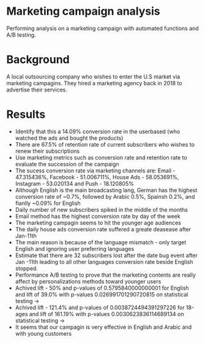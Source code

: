 # Marketing campaign analysis
Performing analysis on a marketing campaign with automated functions and A/B testing.


# Background
A local outsourcing company who wishes to enter the U.S market via marketing campagins. They hired a marketing agency back in 2018 to advertise their services.

# Results
- Identify that this a 14.09% conversion rate in the userbased (who watched the ads and bought the products)
- There are 67.5% of retention rate of current subscribers who wishes to renew their subscriptions
- Use marketing metrics such as conversion rate and retention rate to evaluate the succession of the campaign
- The sucess conversion rate via marketing channels are: Email - 47.315436%, Facebook - 51.006711%, House Ads - 58.053691%, Instagram - 53.020134 and Push - 18.120805%
- Although English is the main broadcasting lang, German has the highest conversion rate of ~0.7%, followed by Arabic 0.5%, Spainsh 0.2%, and fianlly ~0.09% for English
- Daily number of new subscribers spiked in the middle of the months
- Email method has the highest conversion rate by day of the week
- The marketing campagin seems to hit the younger age audiences
- The daily house ads conversion rate suffered a greate deasease after Jan-11th
- The main reason is because of the language mismatch - only target English and ignoring user preferring languages
- Estimate that there are 32 subscribers lost after the date bug event after Jan -11th leading to all other languages conversion rate beside English stopped.
- Performance A/B testing to prove that the marketing contents are really affect by personalizations methods toward younger users
- Achived lift - 50% and p-values of 0.5795840000000001 for English and lift of 39.0% with p-values 0.026991701290720815 on statistical testing ->  
- Achived lift - 121.4% and p-values of 0.0038724494391297226 for 18-ages and lift of 161.19% with p-values 0.0030623836114689134 on statistical testing ->  
- It seems that our campagin is very effective in English and Arabic and with young customers
